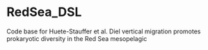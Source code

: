 # RedSea_DSL
Code base for Huete-Stauffer et al. Diel vertical migration promotes prokaryotic diversity in the Red Sea mesopelagic
